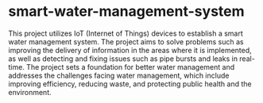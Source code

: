 # smart-water-management-system

This project utilizes IoT (Internet of Things) devices to establish a smart water management system. The project aims to solve problems such as improving the delivery of information in the areas where it is implemented, as well as detecting and fixing issues such as pipe bursts and leaks in real-time. 
The project sets a foundation for better water management and addresses the challenges facing water management, which include improving efficiency, reducing waste, and protecting public health and the environment.
